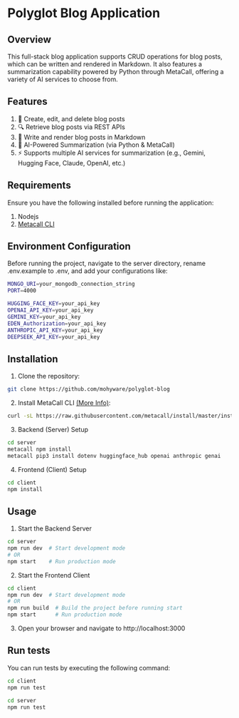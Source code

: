 # Polyglot Blog Application

## Overview
This full-stack blog application supports CRUD operations for blog posts, which can be written and rendered in Markdown. It also features a summarization capability powered by Python through MetaCall, offering a variety of AI services to choose from.
## Features
1. 📝 Create, edit, and delete blog posts
2. 🔍 Retrieve blog posts via REST APIs
3. 📄 Write and render blog posts in Markdown
4. 🤖 AI-Powered Summarization (via Python & MetaCall)
5. ⚡ Supports multiple AI services for summarization (e.g., Gemini, Hugging Face, Claude, OpenAI, etc.)
## Requirements
Ensure you have the following installed before running the application:
1. Nodejs
2. [Metacall CLI](https://github.com/metacall/install)

## Environment Configuration
Before running the project, navigate to the server directory, rename .env.example to .env, and add your configurations like:
```bash
MONGO_URI=your_mongodb_connection_string
PORT=4000

HUGGING_FACE_KEY=your_api_key
OPENAI_API_KEY=your_api_key
GEMINI_KEY=your_api_key
EDEN_Authorization=your_api_key
ANTHROPIC_API_KEY=your_api_key
DEEPSEEK_API_KEY=your_api_key
```
## Installation
1. Clone the repository:

```sh
git clone https://github.com/mohyware/polyglot-blog
```

2. Install MetaCall CLI [(More Info)](https://github.com/metacall/install):

```sh
curl -sL https://raw.githubusercontent.com/metacall/install/master/install.sh | sh
```
3. Backend (Server) Setup
```bash
cd server
metacall npm install
metacall pip3 install dotenv huggingface_hub openai anthropic genai
```
4. Frontend (Client) Setup
```bash
cd client
npm install
```
## Usage
1. Start the Backend Server
```bash
cd server
npm run dev  # Start development mode
# OR
npm start    # Run production mode
```
2. Start the Frontend Client
```bash
cd client
npm run dev  # Start development mode
# OR
npm run build  # Build the project before running start
npm start      # Run production mode
```
3. Open your browser and navigate to http://localhost:3000
## Run tests
You can run tests by executing the following command:
```bash
cd client
npm run test
```
```bash
cd server
npm run test
```